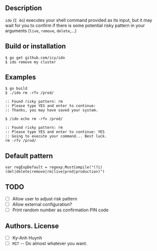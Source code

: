 ## Description

`ido` (`I do`) executes your shell command provided as its input,
but it may wait for you to confirm if there is some potential
risky pattern in your arguments (`live`, `remove`, `delete`,...)

## Build or installation

    $ go get github.com/icy/ido
    $ ido remove my cluster

## Examples

    $ go build
    $ ./ido rm -rfv /prod/

    :: Found risky pattern: rm
    :: Please type YES and enter to continue:
    :: Thanks, you may have saved your system.

    $ /ido echo rm -rfv /prod/

    :: Found risky pattern: rm
    :: Please type YES and enter to continue: YES
    :: Going to execute your command... Best luck.
    rm -rfv /prod/

## Default pattern

    var regExpDefault = regexp.MustCompile("(?i)(del|delete|remove|rm|live|prod|production)")

## TODO

- [ ] Allow user to adjust risk pattern
- [ ] Allow external configuration?
- [ ] Print random number as confirmation PIN code

## Authors. License

- [ ] Ky-Anh Huynh
- [ ] `MIT` -- Do almost whatever you want.
